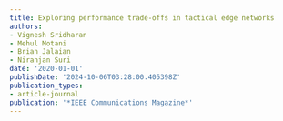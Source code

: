 ```yaml
---
title: Exploring performance trade-offs in tactical edge networks
authors:
- Vignesh Sridharan
- Mehul Motani
- Brian Jalaian
- Niranjan Suri
date: '2020-01-01'
publishDate: '2024-10-06T03:28:00.405398Z'
publication_types:
- article-journal
publication: '*IEEE Communications Magazine*'
---
```

